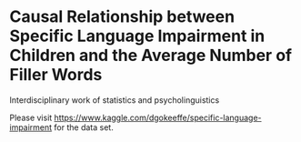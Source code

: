 # Causal Relationship between Specific Language Impairment in Children and the Average Number of Filler Words
Interdisciplinary work of statistics and psycholinguistics

Please visit https://www.kaggle.com/dgokeeffe/specific-language-impairment for the data set.
